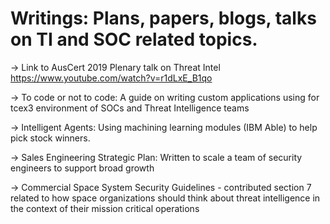 # Writings: Plans, papers, blogs, talks on TI and SOC related topics.


-> Link to AusCert 2019 Plenary talk on Threat Intel https://www.youtube.com/watch?v=r1dLxE_B1qo

-> To code or not to code: A guide on writing custom applications using for tcex3 environment of SOCs and Threat Intelligence teams 

-> Intelligent Agents: Using machining learning modules (IBM Able) to help pick stock winners. 

-> Sales Engineering Strategic Plan: Written to scale a team of security engineers to support broad growth

-> Commercial Space System Security Guidelines - contributed section 7 related to how space organizations should think about threat intelligence in the context of their mission critical operations
